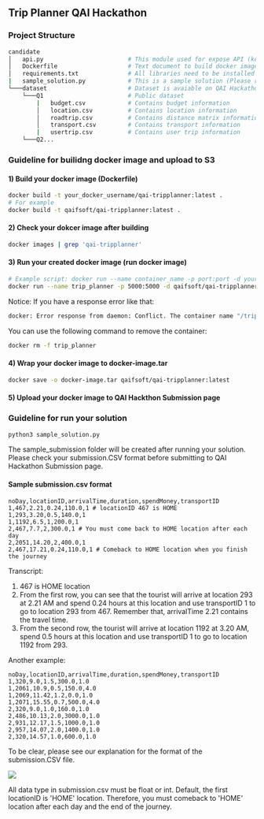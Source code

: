 ## Trip Planner QAI Hackathon

### Project Structure
```bash
candidate
│   api.py                        # This module used for expose API (keep as template)
│   Dockerfile                    # Text document to build docker image
│   requirements.txt              # All libraries need to be installed in docker image
|   sample_solution.py            # This is a sample solution (Please replace your solution)
└───dataset                       # Dataset is avaiable on QAI Hackathon Website
    └───Q1                        # Public dataset
        |   budget.csv            # Contains budget information
        │   location.csv          # Contains location information
        │   roadtrip.csv          # Contains distance matrix information
        │   transport.csv         # Contains transport information
        |   usertrip.csv          # Contains user trip information
    └───Q2...
```

### Guideline for builidng docker image and upload to S3

#### 1) Build your docker image (Dockerfile)

```bash
docker build -t your_docker_username/qai-tripplanner:latest .
# For example
docker build -t qaifsoft/qai-tripplanner:latest .
```

#### 2) Check your dokcer image after building

```bash
docker images | grep 'qai-tripplanner'
```

#### 3) Run your created docker image (run docker image)

```bash
# Example script: docker run --name container_name -p port:port -d your_docker_username/qai-tripplanner:latest
docker run --name trip_planner -p 5000:5000 -d qaifsoft/qai-tripplanner:latest
```

Notice: If you have a response error like that: 

```bash
docker: Error response from daemon: Conflict. The container name "/trip_planner" is already in use by container "xxxxxx". You have to remove (or rename) that container to be able to reuse that name.
```

You can use the following command to remove the container:

```bash
docker rm -f trip_planner
```

#### 4) Wrap your docker image to docker-image.tar

```bash
docker save -o docker-image.tar qaifsoft/qai-tripplanner:latest
```

#### 5) Upload your docker image to QAI Hackthon Submission page

### Guideline for run your solution

```bash
python3 sample_solution.py
```

The sample_submission folder will be created after running your solution. Please check your submission.CSV format before submitting to QAI Hackathon Submission page. 

#### Sample submission.csv format

```csv
noDay,locationID,arrivalTime,duration,spendMoney,transportID
1,467,2.21,0.24,110.0,1 # locationID 467 is HOME
1,293,3.20,0.5,140.0,1
1,1192,6.5,1,200.0,1
2,467,7.7,2,300.0,1 # You must come back to HOME location after each day
2,2051,14.20,2,400.0,1
2,467,17.21,0.24,110.0,1 # Comeback to HOME location when you finish the journey
```

Transcript:
1. 467 is HOME location
2. From the first row, you can see that the tourist will arrive at location 293 at 2.21 AM and spend 0.24 hours at this location and use transportID 1 to go to location 293 from 467. Remember that, arrivalTime 2.21 contains the travel time.
3. From the second row, the tourist will arrive at location 1192 at 3.20 AM, spend 0.5 hours at this location and use transportID 1 to go to location 1192 from 293.

Another example:

```csv
noDay,locationID,arrivalTime,duration,spendMoney,transportID
1,320,9.0,1.5,300.0,1.0
1,2061,10.9,0.5,150.0,4.0
1,2069,11.42,1.2,0.0,1.0
1,2071,15.55,0.7,500.0,4.0
2,320,9.0,1.0,160.0,1.0
2,486,10.13,2.0,3000.0,1.0
2,931,12.17,1.5,1000.0,1.0
2,957,14.07,2.0,1400.0,1.0
2,320,14.57,1.0,600.0,1.0
```

To be clear, please see our explanation for the format of the submission.CSV file.

![](https://i.imgur.com/CsS5qL6.png)

All data type in submission.csv must be float or int. Default, the first locationID is 'HOME' location. Therefore, you must comeback to 'HOME' location after each day and the end of the journey. 